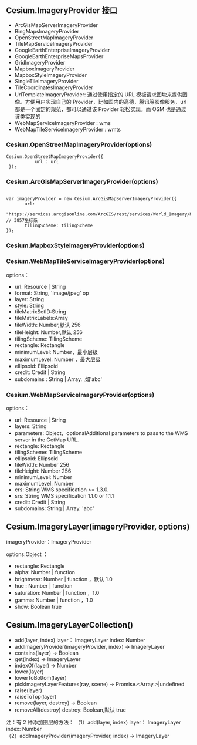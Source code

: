 ## Cesium.ImageryProvider 接口

- ArcGisMapServerImageryProvider
- BingMapsImageryProvider
- OpenStreetMapImageryProvider
- TileMapServiceImageryProvider
- GoogleEarthEnterpriseImageryProvider
- GoogleEarthEnterpriseMapsProvider
- GridImageryProvider
- MapboxImageryProvider
- MapboxStyleImageryProvider
- SingleTileImageryProvider
- TileCoordinatesImageryProvider
- UrlTemplateImageryProvider: 通过使用指定的 URL 模板请求图块来提供图像。方便用户实现自己的 Provider，比如国内的高德，腾讯等影像服务，url 都是一个固定的规范，都可以通过该 Provider 轻松实现。而 OSM 也是通过该类实现的
- WebMapServiceImageryProvider : wms
- WebMapTileServiceImageryProvider : wmts

### Cesium.OpenStreetMapImageryProvider(options)

```
Cesium.OpenStreetMapImageryProvider({
           url : url
 });
```

### Cesium.ArcGisMapServerImageryProvider(options)

```

var imageryProvider = new Cesium.ArcGisMapServerImageryProvider({
       url:
         "https://services.arcgisonline.com/ArcGIS/rest/services/World_Imagery/MapServer", // 3857坐标系
       tilingScheme: tilingScheme
});

```

### Cesium.MapboxStyleImageryProvider(options)

### Cesium.WebMapTileServiceImageryProvider(options)

options：

- url: Resource | String
- format: String, 'image/jpeg' op
- layer: String
- style: String
- tileMatrixSetID:String
- tileMatrixLabels:Array
- tileWidth: Number,默认 256
- tileHeight: Number,默认 256
- tilingScheme: TilingScheme
- rectangle: Rectangle
- minimumLevel: Number，最小层级
- maximumLevel: Number ，最大层级
- ellipsoid: Ellipsoid
- credit: Credit | String
- subdomains : String | Array.<String> ,如'abc'

### Cesium.WebMapServiceImageryProvider(options)

options：

- url: Resource | String
- layers: String
- parameters: Object，optionalAdditional parameters to pass to the WMS server in the GetMap URL.
- rectangle: Rectangle
- tilingScheme: TilingScheme
- ellipsoid: Ellipsoid
- tileWidth: Number 256
- tileHeight: Number 256
- minimumLevel: Number
- maximumLevel: Number
- crs: String WMS specification >= 1.3.0.
- srs: String WMS specification 1.1.0 or 1.1.1
- credit: Credit | String
- subdomains: String | Array.<String> 'abc'

## Cesium.ImageryLayer(imageryProvider, options)

imageryProvider：ImageryProvider

options:Object ：

- rectangle: Rectangle
- alpha: Number | function
- brightness: Number | function ，默认 1.0
- hue : Number | function
- saturation: Number | function ，1.0
- gamma: Number | function ，1.0
- show: Boolean true

## Cesium.ImageryLayerCollection()

- add(layer, index) layer： ImageryLayer index: Number
- addImageryProvider(imageryProvider, index) → ImageryLayer
- contains(layer) → Boolean
- get(index) → ImageryLayer
- indexOf(layer) → Number
- lower(layer)
- lowerToBottom(layer)
- pickImageryLayerFeatures(ray, scene) → Promise.<Array.<ImageryLayerFeatureInfo>>|undefined
- raise(layer)
- raiseToTop(layer)
- remove(layer, destroy) → Boolean
- removeAll(destroy) destroy: Boolean,默认 true

注：有 2 种添加图层的方法：
（1）add(layer, index) layer： ImageryLayer index: Number  
（2）addImageryProvider(imageryProvider, index) → ImageryLayer
